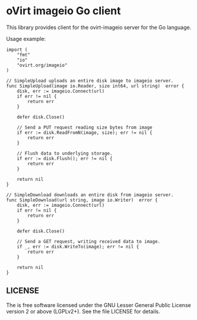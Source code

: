 <!--
SPDX-FileCopyrightText: Red Hat, Inc.
SPDX-License-Identifier: LGPL-2.1-or-later
-->

# oVirt imageio Go client

This library provides client for the ovirt-imageio server for the Go
language.

Usage example:

    import (
        "fmt"
        "io"
        "ovirt.org/imageio"
    )

    // SimpleUpload uploads an entire disk image to imageio server.
    func SimpleUpload(image io.Reader, size int64, url string)  error {
        disk, err := imageio.Connect(url)
        if err != nil {
            return err
        }

        defer disk.Close()

        // Send a PUT request reading size bytes from image
        if err := disk.ReadFromN(image, size); err != nil {
            return err
        }

        // Flush data to underlying storage.
        if err := disk.Flush(); err != nil {
            return err
        }

        return nil
    }

    // SimpleDownload downloads an entire disk from imageio server.
    func SimpleDownload(url string, image io.Writer)  error {
        disk, err := imageio.Connect(url)
        if err != nil {
            return err
        }

        defer disk.Close()

        // Send a GET request, writing received data to image.
        if _, err := disk.WriteTo(image); err != nil {
            return err
        }

        return nil
    }

## LICENSE

The is free software licensed under the GNU Lesser General Public
License version 2 or above (LGPLv2+). See the file LICENSE for details.

